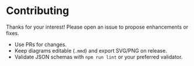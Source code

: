 # Contributing

Thanks for your interest! Please open an issue to propose enhancements or fixes.
- Use PRs for changes.
- Keep diagrams editable (`.mmd`) and export SVG/PNG on release.
- Validate JSON schemas with `npm run lint` or your preferred validator.
